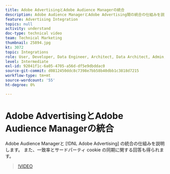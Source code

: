 ```yaml
---
title: Adobe AdvertisingとAdobe Audience Managerの統合
description: Adobe Audience ManagerとAdobe Advertising間の統合の仕組みを説明します。 また、一致率とサードパーティ cookie の同期に関する回答も得られます。
feature: Advertising Integration
topics: null
activity: understand
doc-type: technical video
team: Technical Marketing
thumbnail: 25894.jpg
kt: 3072
topic: Integrations
role: User, Developer, Data Engineer, Architect, Data Architect, Admin, Leader
level: Intermediate
exl-id: 92041f1c-6a05-4705-a56d-df5e9dbddac0
source-git-commit: d0812450ddc8c7398e7bb58b40dbb1c3818d7215
workflow-type: tm+mt
source-wordcount: '55'
ht-degree: 0%

---
```


# Adobe AdvertisingとAdobe Audience Managerの統合

Adobe Audience Managerと [!DNL Adobe Advertising] の統合の仕組みを説明します。 また、一致率とサードパーティ cookie の同期に関する回答も得られます。

>[!VIDEO](https://video.tv.adobe.com/v/35775/?quality=12&captions=jpn)
